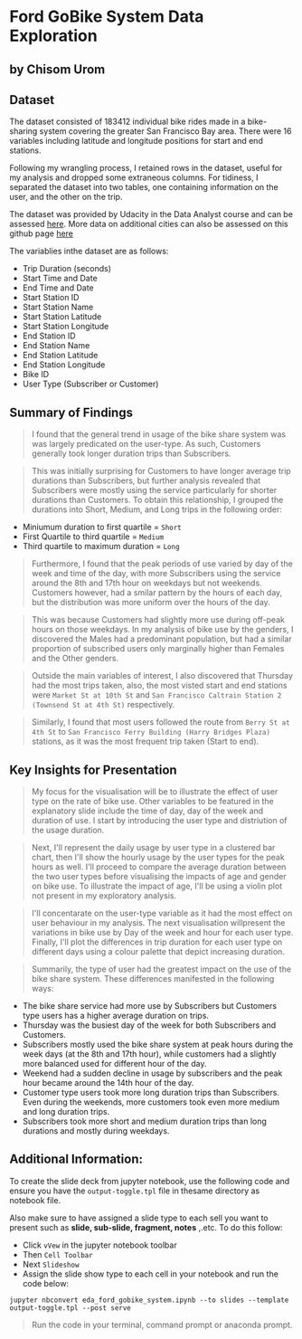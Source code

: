 # Ford GoBike System Data Exploration
## by Chisom Urom


## Dataset

The dataset consisted of 183412 individual bike rides made in a bike-sharing system covering the greater San Francisco Bay area. There were 16 variables including latitude and longitude positions for start and end stations. 

Following my wrangling process, I retained rows in the dataset, useful for my analysis and dropped some extraneous columns. For tidiness, I separated the dataset into two tables, one containing information on the user, and the other on the trip.

The dataset was provided by Udacity in the Data Analyst course and can be assessed [here](https://video.udacity-data.com/topher/2020/October/5f91cf38_201902-fordgobike-tripdata/201902-fordgobike-tripdata.csv). 
More data on additional cities can also be assessed on this github page [here](https://www.google.com/url?q=https://github.com/BetaNYC/Bike-Share-Data-Best-Practices/wiki/Bike-Share-Data-Systems&sa=D&source=editors&ust=1658742700929482&usg=AOvVaw2vYZ7-sONEyUEd006XOg0k)

The variablies inthe dataset are as follows:
- Trip Duration (seconds)
- Start Time and Date
- End Time and Date
- Start Station ID
- Start Station Name
- Start Station Latitude
- Start Station Longitude
- End Station ID
- End Station Name
- End Station Latitude
- End Station Longitude
- Bike ID
- User Type (Subscriber or Customer)


## Summary of Findings

>I found that the general trend in usage of the bike share system was was largely predicated on the user-type. As such, Customers generally took longer duration trips than Subscribers. 

>This was initially surprising for Customers to have longer average trip durations than Subscribers, but further analysis revealed that Subscribers were mostly using the service particularly for shorter durations than Customers. 
To obtain this relationship, I grouped the durations into Short, Medium, and Long trips in the following order:

- Miniumum duration to first quartile = `Short`
- First Quartile to third quartile = `Medium`
- Third quartile to maximum duration = `Long`

>Furthermore, I found that the peak periods of use varied by day of the week and time of the day, with more Subscribers using the service around the 8th and 17th hour on weekdays but not weekends. Customers however, had a smilar pattern by the hours of each day, but the distribution was more uniform over the hours of the day. 

>This was because Customers had slightly more use during off-peak hours on those weekdays. In my analysis of bike use by the genders, I discovered the Males had a predominant population, but had a similar proportion of subscribed users only marginally higher than Females and the Other genders. 

>Outside the main variables of interest, I also discovered that Thursday had the most trips taken, also, the most visted start and end stations were `Market St at 10th St` and `San Francisco Caltrain Station 2  (Townsend St at 4th St)` respectively.

>Similarly, I found that most users followed the route from `Berry St at 4th St` to `San Francisco Ferry Building (Harry Bridges Plaza)` stations, as it was the most frequent trip taken (Start to end).


## Key Insights for Presentation


>My focus for the visualisation will be to illustrate the effect of user type on the rate of bike use. Other variables to be featured in the explanatory slide include the time of day, day of the week and duration of use. I start by introducing the user type and distriution of the usage duration.

>Next, I'll represent the daily usage by user type in a clustered bar chart, then I'll show the hourly usage by the user types for the peak hours as well. I'll proceed to compare the average duration between the two user types before visualising the impacts of age and gender on bike use. To illustrate the impact of age, I'll be using a violin plot not present in my exploratory analysis.

>I'll concentarate on the user-type variable as it had the most effect on user behaviour in my analysis. The next visualisation willpresent the variations in bike use by Day of the week and hour for each user type. Finally, I'll plot the differences in trip duration for each user type on different days using a colour palette that depict increasing duration.

>Summarily, the type of user had the greatest impact on the use of the bike share system. These differences manifested in the following ways:
- The bike share service had more use by Subscribers but Customers type users has a higher average duration on trips.
- Thursday was the busiest day of the week for both Subscribers and Customers.
- Subscribers mostly used the bike share system at peak hours during the week days (at the 8th and 17th hour), while customers had a slightly more balanced used for different hour of the day.
- Weekend had a sudden decline in usage by subscribers and the peak hour became around the 14th hour of the day.
- Customer type users took more long duration trips than Subscribers. Even during the weekends, more customers took even more medium and long duration trips.
- Subscribers took more short and medium duration trips than long durations and mostly during weekdays.

## Additional Information:

To create the slide deck from jupyter notebook, use the following code and ensure you have the `output-toggle.tpl` file in thesame directory as notebook file. 

Also make sure to have assigned a slide type to each sell you want to present such as **slide, sub-slide, fragment, notes** ,.etc. To do this follow: 
- Click `vVew` in the jupyter notebook toolbar 
- Then `Cell Toolbar`
- Next `Slideshow`
- Assign the slide show type to each cell in your notebook and run the code below:

`jupyter nbconvert eda_ford_gobike_system.ipynb --to slides --template output-toggle.tpl
--post serve`
> Run the code in your terminal, command prompt or anaconda prompt.